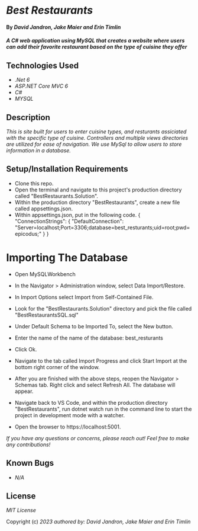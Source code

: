 # _Best Restaurants_

#### By _David Jandron, Jake Maier and Erin Timlin_

#### _A C# web application using MySQL that creates a website where users can add their favorite restaurant based on the type of cuisine they offer_

## Technologies Used

* _.Net 6_
* _ASP.NET Core MVC 6_
* _C#_
* _MYSQL_

## Description

_This is site built for users to enter cuisine types, and resturants assiciated with the specific type of cuisine. Controllers and multiple views directories are utilized for ease of navigation. We use MySql to allow users to store information in a database._

## Setup/Installation Requirements

* Clone this repo.
* Open the terminal and navigate to this project's production directory called "BestRestaurants.Solution".
* Within the production directory "BestRestaurants", create a new file called appsettings.json.
* Within appsettings.json, put in the following code.
{
  "ConnectionStrings": {
      "DefaultConnection": "Server=localhost;Port=3306;database=best_resturants;uid=root;pwd=epicodus;"
  }
}
# Importing The Database

* Open MySQLWorkbench

* In the Navigator > Administration window, select Data Import/Restore.

* In Import Options select Import from Self-Contained File.

* Look for the "BestRestaurants.Solution" directory and pick the file called "BestRestaurantsSQL.sql"

* Under Default Schema to be Imported To, select the New button.

* Enter the name of the name of the database: best_resturants

* Click Ok.

* Navigate to the tab called Import Progress and click Start Import at the bottom right corner of the window.

* After you are finished with the above steps, reopen the Navigator > Schemas tab. Right click and select Refresh All. The database will appear.

* Navigate back to VS Code, and within the production directory "BestRestaurants", run dotnet watch run in the command line to start the project in development mode with a watcher.

* Open the browser to https://localhost:5001.

_If you have any questions or concerns, please reach out! Feel free to make any contributions!_

## Known Bugs

* _N/A_

## License

_MIT License_

Copyright (c) _2023_ _authored by: David Jandron, Jake Maier and Erin Timlin_